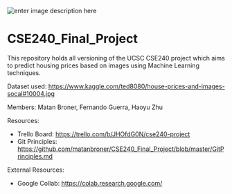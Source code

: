 ![enter image description here](https://storage.googleapis.com/kaggle-datasets-images/434032/824623/fbaeb946c4f260016cd394d253c92c44/dataset-cover.jpg?t=2019-12-04-01-04-14)

# CSE240_Final_Project
This repository holds all versioning of the UCSC CSE240 project which aims to predict housing prices based on images using Machine Learning techniques.

Dataset used: https://www.kaggle.com/ted8080/house-prices-and-images-socal#10004.jpg

Members: Matan Broner, Fernando Guerra, Haoyu Zhu

Resources:

* Trello Board: https://trello.com/b/JHOfdG0N/cse240-project
* Git Principles: https://github.com/matanbroner/CSE240_Final_Project/blob/master/GitPrinciples.md

External Resources:

* Google Collab: https://colab.research.google.com/
